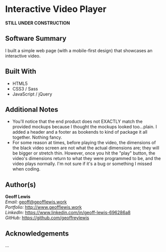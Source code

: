 # Interactive Video Player

**STILL UNDER CONSTRUCTION**

## Software Summary

I built a simple web page (with a mobile-first design) that showcases an interactive video.

## Built With

* HTML5
* CSS3 / Sass
* JavaScript / jQuery

## Additional Notes

* You'll notice that the end product does not EXACTLY match the provided mockups because I thought the mockups looked too...plain.  I added a header and a footer as bookends to kind of package it all together.  Nothing fancy.
* For some reason at times, before playing the video, the dimensions of the black video screen are not what the actual dimensions are; they will be bigger or stretch thin.  However, once you hit the "play" button, the video's dimensions return to what they were programmed to be, and the video plays normally.  I'm not sure if it's a bug or something I missed when coding.

## Author(s)

**Geoff Lewis**  
*Email:* geoff@geofflewis.work  
*Portfolio:* http://www.geofflewis.work  
*LinkedIn:* https://www.linkedin.com/in/geoff-lewis-696286a8  
*GitHub:* https://github.com/geoffreylewis

## Acknowledgements

...
